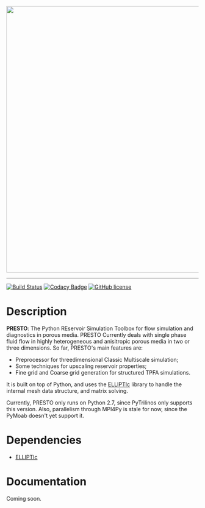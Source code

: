 
<p align="center">
  <img src="https://cdn.rawgit.com/padmec-reservoir/PRESTO/master/PRESTO.png" width="700px"/>
</p>

---

[![Build Status](https://travis-ci.org/padmec-reservoir/PRESTO.svg?branch=master)](https://travis-ci.org/padmec-reservoir/PRESTO)
[![Codacy Badge](https://api.codacy.com/project/badge/Grade/06559ba85a114f16807ae274110e84c8)](https://www.codacy.com/app/PADMEC/PRESTO?utm_source=github.com&amp;utm_medium=referral&amp;utm_content=padmec-reservoir/PRESTO&amp;utm_campaign=Badge_Grade)
[![GitHub license](https://img.shields.io/badge/license-MIT-blue.svg)](https://raw.githubusercontent.com/gpkc/ELLIPTIc/master/LICENSE)

# Description
**PRESTO**: The Python REservoir Simulation Toolbox for flow simulation and diagnostics in porous media. PRESTO Currently deals with single phase fluid flow in highly heterogeneous and anisitropic porous media in two or three dimensions. So far, PRESTO's main features are:
* Preprocessor for threedimensional Classic Multiscale simulation;
* Some techniques for upscaling reservoir properties;
* Fine grid and Coarse grid generation for structured TPFA simulations.

It is built on top of Python, and uses the [ELLIPTIc](https://github.com/ricardolira/ELLIPTIc) library to handle the internal mesh data structure, and matrix solving.

Currently, PRESTO only runs on Python 2.7, since PyTrilinos only supports this version. Also, parallelism through MPI4Py is stale for now, since the PyMoab doesn't yet support it.

# Dependencies
* [ELLIPTIc](https://github.com/padmec-reservoir/ELLIPTIc)


# Documentation
Coming soon.








